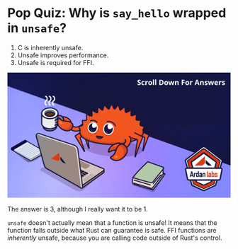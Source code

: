 # Pop Quiz: Why is `say_hello` wrapped in `unsafe`?

1. C is inherently unsafe.
2. Unsafe improves performance.
3. Unsafe is required for FFI.

![](../images/ScrollTime.png)

The answer is 3, although I really want it to be 1.

`unsafe` doesn't actually mean that a function is unsafe! It means that the function
falls outside what Rust can guarantee is safe. FFI functions are *inherently*
unsafe, because you are calling code outside of Rust's control.
